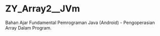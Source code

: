 # ZY_Array2__JVm
Bahan Ajar Fundamental Pemrograman Java (Android) - Pengoperasian Array Dalam Program.

